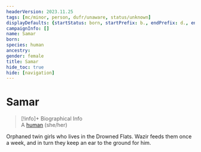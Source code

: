 ```yaml
---
headerVersion: 2023.11.25
tags: [mc/minor, person, dufr/unaware, status/unknown]
displayDefaults: {startStatus: born, startPrefix: b., endPrefix: d., endStatus: died}
campaignInfo: []
name: Samar
born:
species: human
ancestry:
gender: female
title: Samar
hide_toc: true
hide: [navigation]
---
```

# Samar
>[!info]+ Biographical Info  
> A [human](<../../species/humans/humans.md>) (she/her)

Orphaned twin girls who lives in the Drowned Flats. Wazir feeds them once a week, and in turn they keep an ear to the ground for him.